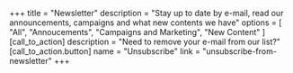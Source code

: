 +++
title = "Newsletter"
description = "Stay up to date by e-mail, read our announcements, campaigns and what new contents we have"
options = [
    "All",
    "Annoucements",
    "Campaigns and Marketing",
    "New Content"
]
[call_to_action]
    description = "Need to remove your e-mail from our list?"
    [call_to_action.button]
        name = "Unsubscribe"
        link = "unsubscribe-from-newsletter"
+++
